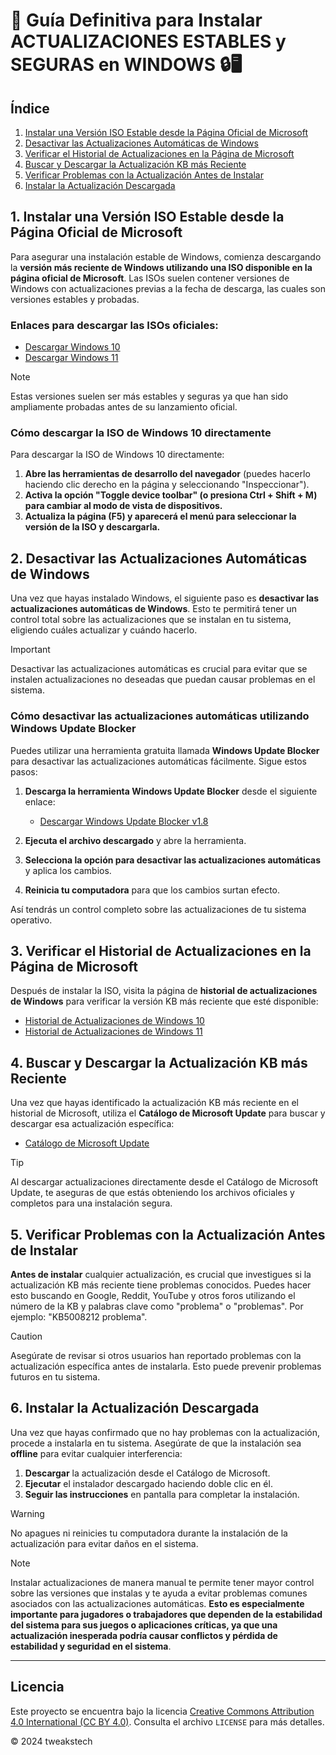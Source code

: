 # 🚀 Guía Definitiva para Instalar **ACTUALIZACIONES ESTABLES** y **SEGURAS** en **WINDOWS** 🔒🖥️

## Índice

1. [Instalar una Versión ISO Estable desde la Página Oficial de Microsoft](#1-instalar-una-versi%C3%B3n-iso-estable-desde-la-p%C3%A1gina-oficial-de-microsoft)
2. [Desactivar las Actualizaciones Automáticas de Windows](#2-desactivar-las-actualizaciones-autom%C3%A1ticas-de-windows)
3. [Verificar el Historial de Actualizaciones en la Página de Microsoft](#3-verificar-el-historial-de-actualizaciones-en-la-p%C3%A1gina-de-microsoft)
4. [Buscar y Descargar la Actualización KB más Reciente](#4-buscar-y-descargar-la-actualizaci%C3%B3n-kb-m%C3%A1s-reciente)
5. [Verificar Problemas con la Actualización Antes de Instalar](#5-verificar-problemas-con-la-actualizaci%C3%B3n-antes-de-instalar)
6. [Instalar la Actualización Descargada](#6-instalar-la-actualizaci%C3%B3n-descargada)

## 1. Instalar una Versión ISO Estable desde la Página Oficial de Microsoft

Para asegurar una instalación estable de Windows, comienza descargando la **versión más reciente de Windows utilizando una ISO disponible en la página oficial de Microsoft**. Las ISOs suelen contener versiones de Windows con actualizaciones previas a la fecha de descarga, las cuales son versiones estables y probadas.

### Enlaces para descargar las ISOs oficiales:

- [Descargar Windows 10](https://www.microsoft.com/es-es/software-download/windows10)
- [Descargar Windows 11](https://www.microsoft.com/es-es/software-download/windows11)

> [!NOTE]
> Estas versiones suelen ser más estables y seguras ya que han sido ampliamente probadas antes de su lanzamiento oficial.

### Cómo descargar la ISO de Windows 10 directamente

Para descargar la ISO de Windows 10 directamente:

1. **Abre las herramientas de desarrollo del navegador** (puedes hacerlo haciendo clic derecho en la página y seleccionando "Inspeccionar").
2. **Activa la opción "Toggle device toolbar" (o presiona Ctrl + Shift + M) para cambiar al modo de vista de dispositivos.**
3. **Actualiza la página (F5) y aparecerá el menú para seleccionar la versión de la ISO y descargarla.**

## 2. Desactivar las Actualizaciones Automáticas de Windows

Una vez que hayas instalado Windows, el siguiente paso es **desactivar las actualizaciones automáticas de Windows**. Esto te permitirá tener un control total sobre las actualizaciones que se instalan en tu sistema, eligiendo cuáles actualizar y cuándo hacerlo.

> [!IMPORTANT]
> Desactivar las actualizaciones automáticas es crucial para evitar que se instalen actualizaciones no deseadas que puedan causar problemas en el sistema.

### Cómo desactivar las actualizaciones automáticas utilizando Windows Update Blocker

Puedes utilizar una herramienta gratuita llamada **Windows Update Blocker** para desactivar las actualizaciones automáticas fácilmente. Sigue estos pasos:

1. **Descarga la herramienta Windows Update Blocker** desde el siguiente enlace:
   - [Descargar Windows Update Blocker v1.8](https://www.sordum.org/9470/windows-update-blocker-v1-8/)

2. **Ejecuta el archivo descargado** y abre la herramienta.
3. **Selecciona la opción para desactivar las actualizaciones automáticas** y aplica los cambios.
4. **Reinicia tu computadora** para que los cambios surtan efecto.

Así tendrás un control completo sobre las actualizaciones de tu sistema operativo.

## 3. Verificar el Historial de Actualizaciones en la Página de Microsoft

Después de instalar la ISO, visita la página de **historial de actualizaciones de Windows** para verificar la versión KB más reciente que esté disponible:

- [Historial de Actualizaciones de Windows 10](https://support.microsoft.com/es-es/topic/historial-de-actualizaciones-de-windows-10-e6058e7c-4116-38f1-b984-4fcacfba5e5d)
- [Historial de Actualizaciones de Windows 11](https://support.microsoft.com/es-es/topic/windows-11-historial-de-actualizaciones-de-la-versi%C3%B3n-23h2-59875222-b990-4bd9-932f-91a5954de434)

## 4. Buscar y Descargar la Actualización KB más Reciente

Una vez que hayas identificado la actualización KB más reciente en el historial de Microsoft, utiliza el **Catálogo de Microsoft Update** para buscar y descargar esa actualización específica:

- [Catálogo de Microsoft Update](https://www.catalog.update.microsoft.com/)

> [!TIP]
> Al descargar actualizaciones directamente desde el Catálogo de Microsoft Update, te aseguras de que estás obteniendo los archivos oficiales y completos para una instalación segura.

## 5. Verificar Problemas con la Actualización Antes de Instalar

**Antes de instalar** cualquier actualización, es crucial que investigues si la actualización KB más reciente tiene problemas conocidos. Puedes hacer esto buscando en Google, Reddit, YouTube y otros foros utilizando el número de la KB y palabras clave como "problema" o "problemas". Por ejemplo: "KB5008212 problema".

> [!CAUTION]
> Asegúrate de revisar si otros usuarios han reportado problemas con la actualización específica antes de instalarla. Esto puede prevenir problemas futuros en tu sistema.

## 6. Instalar la Actualización Descargada

Una vez que hayas confirmado que no hay problemas con la actualización, procede a instalarla en tu sistema. Asegúrate de que la instalación sea **offline** para evitar cualquier interferencia:

1. **Descargar** la actualización desde el Catálogo de Microsoft.
2. **Ejecutar** el instalador descargado haciendo doble clic en él.
3. **Seguir las instrucciones** en pantalla para completar la instalación.

> [!WARNING]
> No apagues ni reinicies tu computadora durante la instalación de la actualización para evitar daños en el sistema.

> [!NOTE]
> Instalar actualizaciones de manera manual te permite tener mayor control sobre las versiones que instalas y te ayuda a evitar problemas comunes asociados con las actualizaciones automáticas. **Esto es especialmente importante para jugadores o trabajadores que dependen de la estabilidad del sistema para sus juegos o aplicaciones críticas, ya que una actualización inesperada podría causar conflictos y pérdida de estabilidad y seguridad en el sistema**.

---

## Licencia

 Este proyecto se encuentra bajo la licencia [Creative Commons Attribution 4.0 International (CC BY 4.0)](https://creativecommons.org/licenses/by/4.0/). Consulta el archivo `LICENSE` para más detalles.

© 2024 tweakstech
